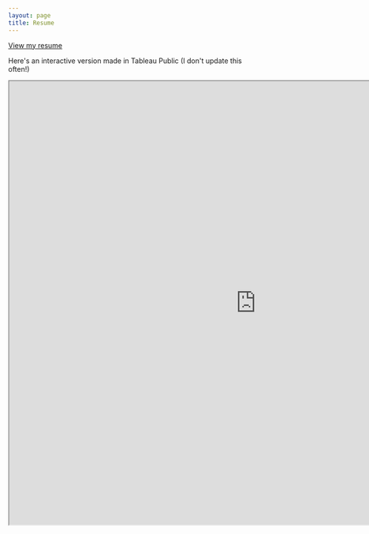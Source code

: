 ```yaml
--- 
layout: page
title: Resume
---
```

<p><a href="MST_r.pdf">View my resume</a></p>

<p> Here's an interactive version made in Tableau Public (I don't update this often!) </p>
<iframe src = "https://public.tableau.com/views/Resume_223/Resume?:embed=y&:display_count=yes&:showVizHome=no" width="1000" height="900"></iframe>
